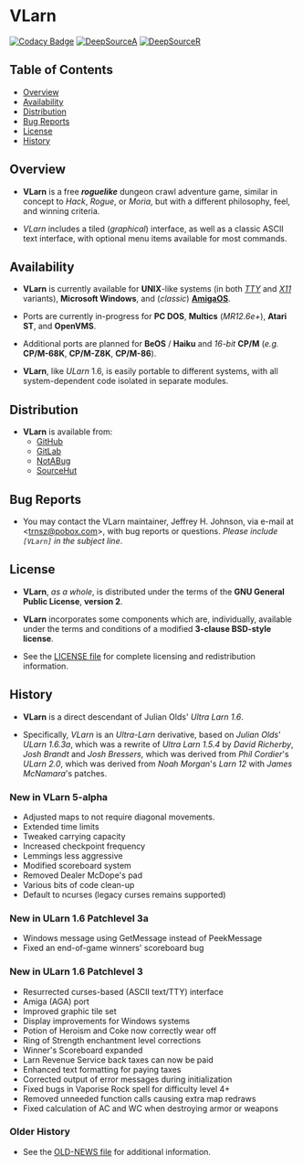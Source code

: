 # **VLarn**

[![Codacy Badge](https://app.codacy.com/project/badge/Grade/7300e03603374a828bd5467260353f41)](https://www.codacy.com/gh/johnsonjh/vlarn/dashboard?utm_source=github.com&utm_medium=referral&utm_content=johnsonjh/vlarn&utm_campaign=Badge_Grade)
[![DeepSourceA](https://deepsource.io/gh/johnsonjh/vlarn.svg/?label=active+issues)](https://deepsource.io/gh/johnsonjh/vlarn/?ref=repository-badge)
[![DeepSourceR](https://deepsource.io/gh/johnsonjh/vlarn.svg/?label=resolved+issues)](https://deepsource.io/gh/johnsonjh/vlarn/?ref=repository-badge)

<!-- toc -->

## Table of Contents

- [Overview](#overview)
- [Availability](#availability)
- [Distribution](#distribution)
- [Bug Reports](#bug-reports)
- [License](#license)
- [History](#history)

<!-- tocstop -->

## Overview

- **VLarn** is a free **_roguelike_** dungeon crawl adventure game, similar
  in concept to _Hack_, _Rogue_, or _Moria_, but with a different philosophy,
  feel, and winning criteria.

- _VLarn_ includes a tiled (_graphical_) interface, as well as a classic
  ASCII text interface, with optional menu items available for most commands.

## Availability

- **VLarn** is currently available for **UNIX**-like systems
  (in both [_TTY_](INSTALL.TTY.txt) and [_X11_](INSTALL.X11.txt) variants),
  **Microsoft Windows**, and (*classic*) [**AmigaOS**](Amiga-README.txt).

- Ports are currently in-progress for **PC DOS**, **Multics** (_MR12.6e+_),
  **Atari ST**, and **OpenVMS**.

- Additional ports are planned for **BeOS** / **Haiku** and _16-bit_ **CP/M**
  (_e.g._ **CP/M-68K**, **CP/M-Z8K**, **CP/M-86**).

- **VLarn**, like _ULarn_ 1.6, is easily portable to different systems, with
  all system-dependent code isolated in separate modules.

## Distribution

- **VLarn** is available from:
  - [GitHub](https://github.com/johnsonjh/vlarn)
  - [GitLab](https://gitlab.com/johnsonjh/vlarn)
  - [NotABug](https://notabug.org/trn/vlarn)
  - [SourceHut](https://sr.ht/~trn/vlarn)

## Bug Reports

- You may contact the VLarn maintainer, Jeffrey H. Johnson, via e-mail at
  \<[trnsz@pobox.com](mailto:trnsz@pobox.com)\>, with bug reports or questions.
  *Please include `[VLarn]` in the subject line*.

## License

- **VLarn**, _as a whole_, is distributed under the terms of the
  **GNU General Public License**, **version 2**.

- **VLarn** incorporates some components which are, individually, available
  under the terms and conditions of a modified **3-clause BSD-style license**.

- See the [LICENSE file](LICENSE.md) for complete licensing and redistribution
  information.

## History

- **VLarn** is a direct descendant of Julian Olds' _Ultra Larn_ _1.6_.

- Specifically, _VLarn_ is an _Ultra-Larn_ derivative, based on
  _Julian Olds_' _ULarn 1.6.3a_, which was a rewrite of _Ultra Larn_ _1.5.4_
  by _David Richerby_, _Josh Brandt_ and _Josh Bressers_, which was derived
  from _Phil Cordier_'s _ULarn 2.0_, which was derived from _Noah Morgan_'s
  _Larn 12_ with _James McNamara_'s patches.

### New in VLarn 5-alpha

- Adjusted maps to not require diagonal movements.
- Extended time limits
- Tweaked carrying capacity
- Increased checkpoint frequency
- Lemmings less aggressive
- Modified scoreboard system
- Removed Dealer McDope's pad
- Various bits of code clean-up
- Default to ncurses (legacy curses remains supported)

### New in ULarn 1.6 Patchlevel 3a

- Windows message using GetMessage instead of PeekMessage
- Fixed an end-of-game winners' scoreboard bug

### New in ULarn 1.6 Patchlevel 3

- Resurrected curses-based (ASCII text/TTY) interface
- Amiga (AGA) port
- Improved graphic tile set
- Display improvements for Windows systems
- Potion of Heroism and Coke now correctly wear off
- Ring of Strength enchantment level corrections
- Winner's Scoreboard expanded
- Larn Revenue Service back taxes can now be paid
- Enhanced text formatting for paying taxes
- Corrected output of error messages during initialization
- Fixed bugs in Vaporise Rock spell for difficulty level 4+
- Removed unneeded function calls causing extra map redraws
- Fixed calculation of AC and WC when destroying armor or weapons

### Older History

- See the [OLD-NEWS file](OLD-NEWS.txt) for additional information.
